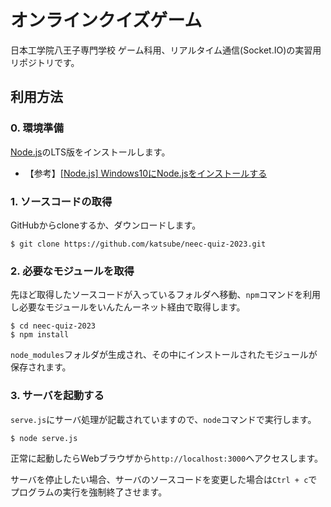# オンラインクイズゲーム
日本工学院八王子専門学校 ゲーム科用、リアルタイム通信(Socket.IO)の実習用リポジトリです。

## 利用方法
### 0. 環境準備
[Node.js](https://nodejs.org/ja/)のLTS版をインストールします。

* 【参考】[[Node.js] Windows10にNode.jsをインストールする](https://blog.katsubemakito.net/nodejs/install-windows10)

### 1. ソースコードの取得
GitHubからcloneするか、ダウンロードします。
```shellsession
$ git clone https://github.com/katsube/neec-quiz-2023.git
```

### 2. 必要なモジュールを取得
先ほど取得したソースコードが入っているフォルダへ移動、`npm`コマンドを利用し必要なモジュールをいんたんーネット経由で取得します。
```shellsession
$ cd neec-quiz-2023
$ npm install
```

`node_modules`フォルダが生成され、その中にインストールされたモジュールが保存されます。


### 3. サーバを起動する
`serve.js`にサーバ処理が記載されていますので、`node`コマンドで実行します。
```shellsession
$ node serve.js
```

正常に起動したらWebブラウザから`http://localhost:3000`へアクセスします。

サーバを停止したい場合、サーバのソースコードを変更した場合は`Ctrl + c`でプログラムの実行を強制終了させます。